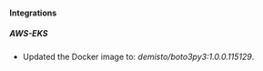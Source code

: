 
#### Integrations

##### AWS-EKS


- Updated the Docker image to: *demisto/boto3py3:1.0.0.115129*.
